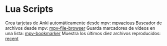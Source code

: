 # Lua Scripts
Crea tarjetas de Anki automáticamente desde mpv: [mpvacious](https://github.com/Ajatt-Tools/mpvacious)
Buscador de archivos desde mpv: [mpv-file-browser](https://github.com/CogentRedTester/mpv-file-browser)
Guarda marcadores de vídeos en una lista: [mpv-bookmarker](https://github.com/NurioHin/mpv-bookmarker)
Muestra los últimos diez archivos reproducidos: [recent](https://github.com/hacel/recent)


